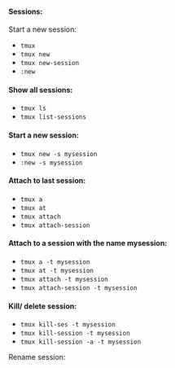 #### Sessions:
Start a new session:
- `tmux`
- `tmux new`
- `tmux new-session`
- `:new`

#### Show all sessions:
- `tmux ls`
- `tmux list-sessions`

#### Start a new session:
- `tmux new -s mysession`
- `:new -s mysession`

#### Attach to last session:
- `tmux a`
- `tmux at`
- `tmux attach`
- `tmux attach-session`

#### Attach to a session with the name mysession:
- `tmux a -t mysession`
- `tmux at -t mysession`
- `tmux attach -t mysession`
- `tmux attach-session -t mysession`

#### Kill/ delete session:
- `tmux kill-ses -t mysession`
- `tmux kill-session -t mysession`
- `tmux kill-session -a -t mysession`

Rename session:
